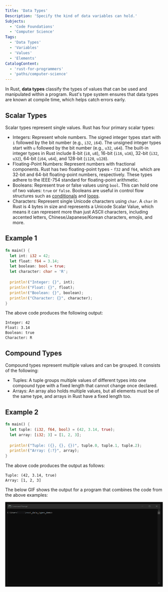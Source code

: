 ```yaml
---
Title: 'Data Types'
Description: 'Specify the kind of data variables can hold.'
Subjects:
  - 'Code Foundations'
  - 'Computer Science'
Tags:
  - 'Data Types'
  - 'Variables'
  - 'Values'
  - 'Elements'
CatalogContent:
  - 'rust-for-programmers'
  - 'paths/computer-science'
---
```


In Rust, **data types** classify the types of values that can be used and manipulated within a program. Rust's type system ensures that data types are known at compile time, which helps catch errors early.

## Scalar Types

Scalar types represent single values. Rust has four primary scalar types:

- Integers: Represent whole numbers. The signed integer types start with `i` followed by the bit number (e.g., `i32`, `i64`). The unsigned integer types start with `u` followed by the bit number (e.g., `u32`, `u64`). The built-in integer types in Rust include 8-bit (`i8`, `u8`), 16-bit (`i16`, `u16`), 32-bit (`i32`, `u32`), 64-bit (`i64`, `u64`), and 128-bit (`i128`, `u128`).
- Floating-Point Numbers: Represent numbers with fractional components. Rust has two floating-point types - `f32` and `f64`, which are 32-bit and 64-bit floating-point numbers, respectively. These types adhere to the IEEE-754 standard for floating-point arithmetic.
- Booleans: Represent true or false values using `bool`. This can hold one of two values: `true` or `false`. Booleans are useful in control flow structures such as [conditionals](https://www.codecademy.com/resources/docs/rust/conditionals) and [loops](https://www.codecademy.com/resources/docs/rust/loops).
- Characters: Represent single Unicode characters using `char`. A `char` in Rust is 4 bytes in size and represents a Unicode Scalar Value, which means it can represent more than just ASCII characters, including accented letters, Chinese/Japanese/Korean characters, emojis, and more.

## Example 1

```rust
fn main() {
  let int: i32 = 42;
  let float: f64 = 3.14;
  let boolean: bool = true;
  let character: char = 'R';

  println!("Integer: {}", int);
  println!("Float: {}", float);
  println!("Boolean: {}", boolean);
  println!("Character: {}", character);
}
```

The above code produces the following output:

```shell
Integer: 42
Float: 3.14
Boolean: true
Character: R
```

## Compound Types

Compound types represent multiple values and can be grouped. It consists of the following:

- Tuples: A tuple groups multiple values of different types into one compound type with a fixed length that cannot change once declared.
- Arrays: An array also holds multiple values, but all elements must be of the same type, and arrays in Rust have a fixed length too.

## Example 2

```rust
fn main() {
  let tuple: (i32, f64, bool) = (42, 3.14, true);
  let array: [i32; 3] = [1, 2, 3];

  println!("Tuple: ({}, {}, {})", tuple.0, tuple.1, tuple.2);
  println!("Array: {:?}", array);
}
```

The above code produces the output as follows:

```shell
Tuple: (42, 3.14, true)
Array: [1, 2, 3]
```

The below GIF shows the output for a program that combines the code from the above examples:

![Output for the code combining above examples](https://raw.githubusercontent.com/Codecademy/docs/main/media/rust-data-types.gif)
